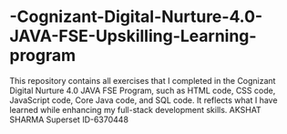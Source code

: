 # -Cognizant-Digital-Nurture-4.0-JAVA-FSE-Upskilling-Learning-program
This repository contains all exercises that I completed in the Cognizant Digital Nurture 4.0 JAVA FSE Program, such as HTML code, CSS code, JavaScript code, Core Java code, and SQL code. It reflects what I have learned while enhancing my full-stack development skills.
AKSHAT SHARMA
Superset ID-6370448	
